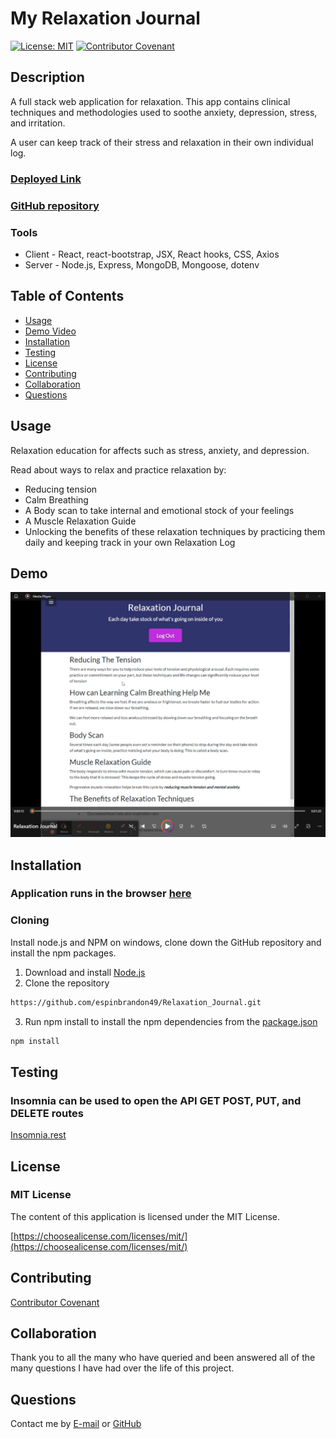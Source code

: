 # My Relaxation Journal

[![License: MIT](https://img.shields.io/badge/License-MIT-yellow.svg)](https://opensource.org/licenses/MIT)
[![Contributor Covenant](https://img.shields.io/badge/Contributor%20Covenant-2.1-4baaaa.svg)](code_of_conduct.md)

## Description 
A full stack web application for relaxation.  This app contains clinical techniques and methodologies used to soothe anxiety, depression, stress, and irritation.  

A user can keep track of their stress and relaxation in their own individual log.  

### [Deployed Link](https://relaxationjournalclient.onrender.com/)
### [GitHub repository](https://github.com/espinbrandon49/Relaxation_Journal)

### Tools
* Client - React, react-bootstrap, JSX, React hooks, CSS, Axios
* Server - Node.js, Express, MongoDB, Mongoose, dotenv
 
## Table of Contents 
  * [Usage](#usage)
  * [Demo Video](#demo)
  * [Installation](#installation)
  * [Testing](#testing)
  * [License](#license)
  * [Contributing](#contributing)
  * [Collaboration](#collaboration)
  * [Questions](#questions)
  
## Usage 
Relaxation education for affects such as stress, anxiety, and depression.

Read about ways to relax and practice relaxation by:
- Reducing tension
- Calm Breathing
- A Body scan to take internal and emotional stock of your feelings
- A Muscle Relaxation Guide
- Unlocking the benefits of these relaxation techniques by practicing them daily and keeping track in your own Relaxation Log

## Demo
[![Demo Video](./relaxation-journal/src/images/VideoScreenshot.png)](./relaxation-journal/src/images/Relaxation%20Journal.mp4)

## Installation
### Application runs in the browser [here](https://relaxationjournalclient.onrender.com/) 

### Cloning
Install node.js and NPM on windows, clone down the GitHub repository and install the npm packages.
1. Download and install [Node.js](https://nodejs.org/en/download/)
2. Clone the repository
```bash
https://github.com/espinbrandon49/Relaxation_Journal.git
```
3. Run npm install to install the npm dependencies from the [package.json](./package.json)
```bash
npm install
```

## Testing
### Insomnia can be used to open the API GET POST, PUT, and DELETE routes
[Insomnia.rest](https://docs.insomnia.rest/)

## License 
### MIT License 
The content of this application is licensed under the MIT License. 

[https://choosealicense.com/licenses/mit/](https://choosealicense.com/licenses/mit/) 

## Contributing 
[Contributor Covenant](https://www.contributor-covenant.org/)

## Collaboration
Thank you to all the many who have queried and been answered all of the many questions I have had over the life of this project.

## Questions 

Contact me by [E-mail](mailto:espinbrandon49@gmail.com) or [GitHub](https://github.com/espinbrandon49)